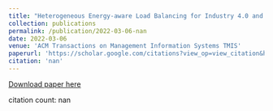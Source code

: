 ```yaml
---
title: "Heterogeneous Energy-aware Load Balancing for Industry 4.0 and IoT Environments"
collection: publications
permalink: /publication/2022-03-06-nan
date: 2022-03-06
venue: 'ACM Transactions on Management Information Systems TMIS'
paperurl: 'https://scholar.google.com/citations?view_op=view_citation&hl=en&user=CCckbEUAAAAJ&cstart=20&pagesize=80&citation_for_view=CCckbEUAAAAJ:9c2xU6iGI7YC'
citation: 'nan'
---
```

[Download paper here](https://scholar.google.com/citations?view_op=view_citation&hl=en&user=CCckbEUAAAAJ&cstart=20&pagesize=80&citation_for_view=CCckbEUAAAAJ:9c2xU6iGI7YC)

citation count: nan
